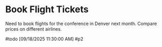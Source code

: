 # Book Flight Tickets

Need to book flights for the conference in Denver next month. Compare prices on different airlines.

#todo [09/18/2025 11:30:00 AM] #p2
